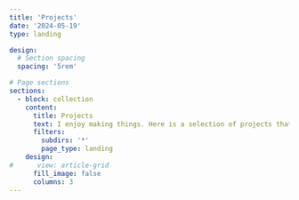 ```yaml
---
title: 'Projects'
date: '2024-05-19'
type: landing

design:
  # Section spacing
  spacing: '5rem'

# Page sections
sections:
  - block: collection
    content:
      title: Projects
      text: I enjoy making things. Here is a selection of projects that I have worked on over the years.
      filters: 
        subdirs: '*'
        page_type: landing
    design:
#      view: article-grid
      fill_image: false
      columns: 3
---
```



